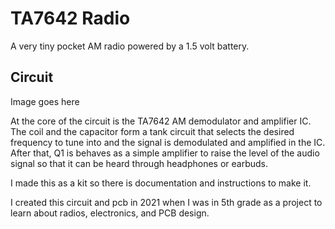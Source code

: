 # TA7642 Radio

A very tiny pocket AM radio powered by a 1.5 volt battery.

## Circuit

Image goes here

At the core of the circuit is the TA7642 AM demodulator and amplifier IC. The coil and the capacitor form a tank circuit that selects
the desired frequency to tune into and the signal is demodulated and amplified in the IC. After that, Q1 is behaves as a simple amplifier
to raise the level of the audio signal so that it can be heard through headphones or earbuds.

I made this as a kit so there is documentation and instructions to make it.

I created this circuit and pcb in 2021 when I was in 5th grade as a project to learn about radios, electronics, and PCB design.
